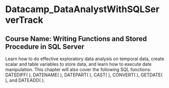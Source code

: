 # Datacamp_DataAnalystWithSQLServerTrack

## Course Name: Writing Functions and Stored Procedure in SQL Server
Learn how to do effective exploratory data analysis on temporal data, create scalar and table variables to store data, and learn how to execute date manipulation. 
This chapter will also cover the following SQL functions: DATEDIFF( ), DATENAME( ), DATEPART( ), CAST( ), CONVERT( ), GETDATE( ), and DATEADD( ).
